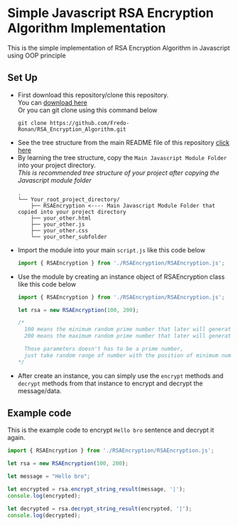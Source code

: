 # Simple Javascript RSA Encryption Algorithm Implementation
This is the simple implementation of RSA Encryption Algorithm in Javascript using OOP principle

## Set Up
- First download this repository/clone this repository.<br>
  You can [download here](https://github.com/Fredo-Ronan/RSA_Encryption_Algorithm/archive/refs/heads/main.zip)<br>
  Or you can git clone using this command below
  ```
  git clone https://github.com/Fredo-Ronan/RSA_Encryption_Algorithm.git
  ```
- See the tree structure from the main README file of this repository [click here](https://github.com/Fredo-Ronan/RSA_Encryption_Algorithm/tree/main#tree-structure-of-this-repository)
- By learning the tree structure, copy the ``Main Javascript Module Folder`` into your project directory.<br>
  _This is recommended tree structure of your project after copying the Javascript module folder_
  ```
  .
  └── Your_root_project_directory/
      ├── RSAEncryption <---- Main Javascript Module Folder that copied into your project directory
      ├── your_other.html
      ├── your_other.js
      ├── your_other.css
      └── your_other_subfolder
  ```
- Import the module into your main ``script.js`` like this code below
  ```Javascript
  import { RSAEncryption } from './RSAEncryption/RSAEncryption.js';
  ```
- Use the module by creating an instance object of RSAEncryption class like this code below
  ```Javascript
  import { RSAEncryption } from './RSAEncryption/RSAEncryption.js';

  let rsa = new RSAEncryption(100, 200);

  /*
    100 means the minimum random prime number that later will generate by this class
    200 means the maximum random prime number that later will generate by this class

    Those parameters doesn't has to be a prime number,
    just take random range of number with the position of minimum number first, then the maximum number.
  */
  ```
- After create an instance, you can simply use the ``encrypt`` methods and ``decrypt`` methods from that instance to encrypt and decrypt the message/data.

## Example code
This is the example code to encrypt ``Hello bro`` sentence and decrypt it again.
```Javascript
import { RSAEncryption } from './RSAEncryption/RSAEncryption.js';

let rsa = new RSAEncryption(100, 200);

let message = "Hello bro";

let encrypted = rsa.encrypt_string_result(message, '|');
console.log(encrypted);

let decrypted = rsa.decrypt_string_result(encrypted, '|');
console.log(decrypted);
```
